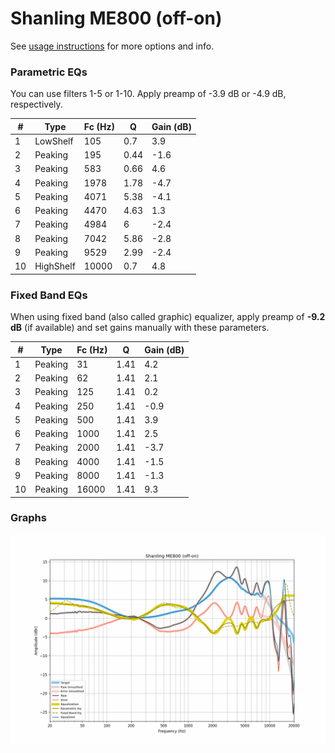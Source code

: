 # Shanling ME800 (off-on)
See [usage instructions](https://github.com/jaakkopasanen/AutoEq#usage) for more options and info.

### Parametric EQs
You can use filters 1-5 or 1-10. Apply preamp of -3.9 dB or -4.9 dB, respectively.

|   # | Type      |   Fc (Hz) |    Q |   Gain (dB) |
|-----|-----------|-----------|------|-------------|
|   1 | LowShelf  |       105 | 0.7  |         3.9 |
|   2 | Peaking   |       195 | 0.44 |        -1.6 |
|   3 | Peaking   |       583 | 0.66 |         4.6 |
|   4 | Peaking   |      1978 | 1.78 |        -4.7 |
|   5 | Peaking   |      4071 | 5.38 |        -4.1 |
|   6 | Peaking   |      4470 | 4.63 |         1.3 |
|   7 | Peaking   |      4984 | 6    |        -2.4 |
|   8 | Peaking   |      7042 | 5.86 |        -2.8 |
|   9 | Peaking   |      9529 | 2.99 |        -2.4 |
|  10 | HighShelf |     10000 | 0.7  |         4.8 |

### Fixed Band EQs
When using fixed band (also called graphic) equalizer, apply preamp of **-9.2 dB** (if available) and set gains manually with these parameters.

|   # | Type    |   Fc (Hz) |    Q |   Gain (dB) |
|-----|---------|-----------|------|-------------|
|   1 | Peaking |        31 | 1.41 |         4.2 |
|   2 | Peaking |        62 | 1.41 |         2.1 |
|   3 | Peaking |       125 | 1.41 |         0.2 |
|   4 | Peaking |       250 | 1.41 |        -0.9 |
|   5 | Peaking |       500 | 1.41 |         3.9 |
|   6 | Peaking |      1000 | 1.41 |         2.5 |
|   7 | Peaking |      2000 | 1.41 |        -3.7 |
|   8 | Peaking |      4000 | 1.41 |        -1.5 |
|   9 | Peaking |      8000 | 1.41 |        -1.3 |
|  10 | Peaking |     16000 | 1.41 |         9.3 |

### Graphs
![](./Shanling%20ME800%20(off-on).png)
